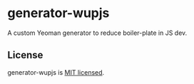 # generator-wupjs
A custom Yeoman generator to reduce boiler-plate in JS dev.

## License

generator-wupjs is [MIT licensed](./LICENSE).

